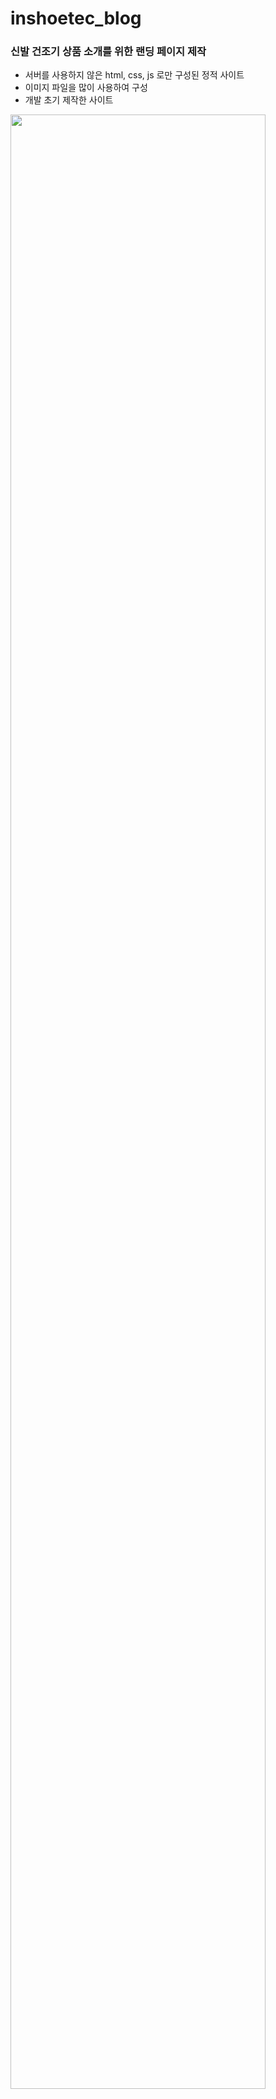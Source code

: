 # inshoetec_blog

### 신발 건조기 상품 소개를 위한 랜딩 페이지 제작
- 서버를 사용하지 않은 html, css, js 로만 구성된 정적 사이트
- 이미지 파일을 많이 사용하여 구성
- 개발 초기 제작한 사이트

<img src="./blob/master/img/slide_10.PNG" width="90%"></img>
